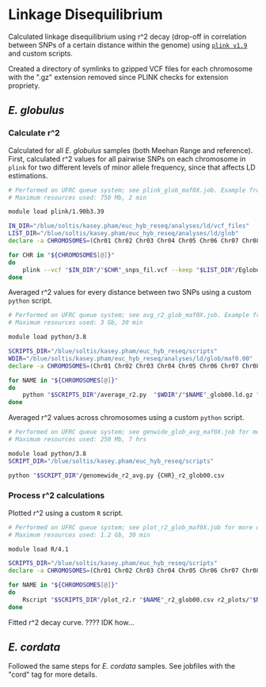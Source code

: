 # Linkage Disequilibrium

Calculated linkage disequilibrium using r^2 decay (drop-off in correlation between SNPs of a certain distance within the genome) using [`plink v1.9`](https://www.cog-genomics.org/plink/1.9) and custom scripts.

Created a directory of symlinks to gzipped VCF files for each chromosome with the ".gz" extension removed since PLINK checks for extension propriety.

## _E. globulus_

### Calculate r^2

Calculated for all _E. globulus_ samples (both Meehan Range and reference). First, calculated r^2 values for all pairwise SNPs on each chromosome in `plink` for two different levels of minor allele frequency, since that affects LD estimations.

```bash
# Performed on UFRC queue system; see plink_glob_maf0X.job. Example from plink_glob_maf00.job given below.
# Maximum resources used: 750 Mb, 2 min

module load plink/1.90b3.39 

IN_DIR="/blue/soltis/kasey.pham/euc_hyb_reseq/analyses/ld/vcf_files"
LIST_DIR="/blue/soltis/kasey.pham/euc_hyb_reseq/analyses/ld/glob"
declare -a CHROMOSOMES=(Chr01 Chr02 Chr03 Chr04 Chr05 Chr06 Chr07 Chr08 Chr09 Chr10 Chr11)

for CHR in "${CHROMOSOMES[@]}"
do
    plink --vcf "$IN_DIR"/"$CHR"_snps_fil.vcf --keep "$LIST_DIR"/Eglobulus.fam --double-id --allow-extra-chr --set-missing-var-ids @:# --maf 0.00000001 --mind 0.5 --r2 gz --ld-window 100001 --ld-window-kb 1000 -ld-window-r2 0 --make-bed  --vcf-half-call m --thin 0.5 --out "$CHR"_glob00 --threads 12
done
```

Averaged r^2 values for every distance between two SNPs using a custom `python` script.

```bash
# Performed on UFRC queue system; see avg_r2_glob_maf0X.job. Example from avg_r2_glob_maf00.job given below.
# Maximum resources used: 3 Gb, 30 min

module load python/3.8 

SCRIPTS_DIR="/blue/soltis/kasey.pham/euc_hyb_reseq/scripts"
WDIR="/blue/soltis/kasey.pham/euc_hyb_reseq/analyses/ld/glob/maf0.00"
declare -a CHROMOSOMES=(Chr01 Chr02 Chr03 Chr04 Chr05 Chr06 Chr07 Chr08 Chr09 Chr10 Chr11)

for NAME in "${CHROMOSOMES[@]}"
do
	python "$SCRIPTS_DIR"/average_r2.py  "$WDIR"/"$NAME"_glob00.ld.gz "$WDIR"/"$NAME"_r2_glob00.csv
done
```

Averaged r^2 values across chromosomes using a custom `python` script.

```bash
# Performed on UFRC queue system; see genwide_glob_avg_maf0X.job for more details. Example from genwide_glob_avg_maf00.job given below.
# Maximum resources used: 250 Mb, 7 hrs

module load python/3.8
SCRIPT_DIR="/blue/soltis/kasey.pham/euc_hyb_reseq/scripts" 

python "$SCRIPT_DIR"/genomewide_r2_avg.py {CHR}_r2_glob00.csv
```

### Process r^2 calculations

Plotted r^2 using a custom `R` script.

```bash
# Performed on UFRC queue system; see plot_r2_glob_maf0X.job for more details. Example from plot_r2_glob_maf00.job given below.
# Maximum resources used: 1.2 Gb, 30 min

module load R/4.1 

SCRIPTS_DIR="/blue/soltis/kasey.pham/euc_hyb_reseq/scripts"
declare -a CHROMOSOMES=(Chr01 Chr02 Chr03 Chr04 Chr05 Chr06 Chr07 Chr08 Chr09 Chr10 Chr11)

for NAME in "${CHROMOSOMES[@]}"
do
	Rscript "$SCRIPTS_DIR"/plot_r2.r "$NAME"_r2_glob00.csv r2_plots/"$NAME"_r2_glob00.png "$NAME" 500
done
```

Fitted r^2 decay curve. ???? IDK how...

## _E. cordata_

Followed the same steps for _E. cordata_ samples. See jobfiles with the "cord" tag for more details.